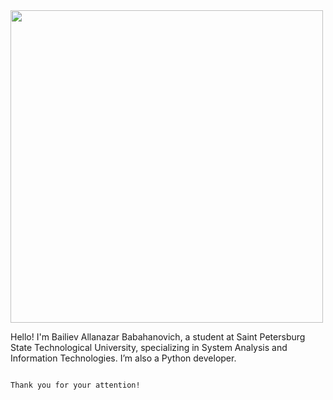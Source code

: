 <div id="header">
  <img src="https://media.giphy.com/media/V4NSR1NG2p0KeJJyr5/giphy.gif" width="500"/>
</div>

Hello! I'm Bailiev Allanazar Babahanovich,
a student at Saint Petersburg State Technological University,
specializing in System Analysis and Information Technologies. 
I’m also a Python developer. 
                                                                                                                                                                      
                                                                                                                                                                      
                                                                                          Thank you for your attention!

